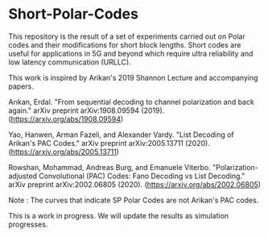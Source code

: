 # Short-Polar-Codes
This repository is the result of a set of experiments carried out on Polar codes and their modifications for short block lengths.
Short codes are useful for applications in 5G and beyond which require ultra reliability and low latency communication (URLLC).

This work is inspired by Arikan's 2019 Shannon Lecture and accompanying papers.

Arıkan, Erdal. "From sequential decoding to channel polarization and back again." arXiv preprint arXiv:1908.09594 (2019). (https://arxiv.org/abs/1908.09594)

Yao, Hanwen, Arman Fazeli, and Alexander Vardy. "List Decoding of Arikan's PAC Codes." arXiv preprint arXiv:2005.13711 (2020). (https://arxiv.org/abs/2005.13711)

Rowshan, Mohammad, Andreas Burg, and Emanuele Viterbo. "Polarization-adjusted Convolutional (PAC) Codes: Fano Decoding vs List Decoding." arXiv preprint arXiv:2002.06805 (2020). (https://arxiv.org/abs/2002.06805)

Note : The curves that indicate SP Polar Codes are not Arikan's PAC codes.

This is a work in progress.
We will update the results as simulation progresses.
